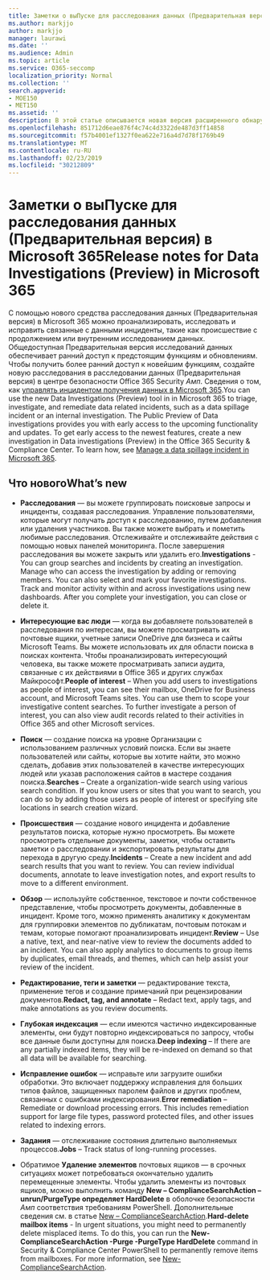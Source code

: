 ```yaml
---
title: Заметки о выПуске для расследования данных (Предварительная версия) в Microsoft 365
ms.author: markjjo
author: markjjo
manager: laurawi
ms.date: ''
ms.audience: Admin
ms.topic: article
ms.service: O365-seccomp
localization_priority: Normal
ms.collection: ''
search.appverid:
- MOE150
- MET150
ms.assetid: ''
description: В этой статье описывается новая версия расширенного обнаружения электронных данных (Preview) в Microsoft 365.
ms.openlocfilehash: 851712d6eae876f4c74c4d3322de487d3ff14858
ms.sourcegitcommit: f57b4001ef1327f0ea622e716a4d7d78f1769b49
ms.translationtype: MT
ms.contentlocale: ru-RU
ms.lasthandoff: 02/23/2019
ms.locfileid: "30212809"
---
```

# <a name="release-notes-for-data-investigations-preview-in-microsoft-365"></a><span data-ttu-id="d5440-103">Заметки о выПуске для расследования данных (Предварительная версия) в Microsoft 365</span><span class="sxs-lookup"><span data-stu-id="d5440-103">Release notes for Data Investigations (Preview) in Microsoft 365</span></span>

<span data-ttu-id="d5440-p101">С помощью нового средства расследования данных (Предварительная версия) в Microsoft 365 можно проанализировать, исследовать и исправить связанные с данными инциденты, такие как происшествие с продолжением или внутренним исследованием данных. Общедоступная Предварительная версия исследований данных обеспечивает ранний доступ к предстоящим функциям и обновлениям. Чтобы получить более ранний доступ к новейшим функциям, создайте новую расследования в расследовании данных (Предварительная версия) в центре безопасности Office 365 Security _Амп_. Сведения о том, как [управлять инцидентом получения данных в Microsoft 365](manage-data-spillage-incidents.md).</span><span class="sxs-lookup"><span data-stu-id="d5440-p101">You can use the new Data Investigations (Preview) tool in in Microsoft 365 to triage, investigate, and remediate data related incidents, such as a data spillage incident or an internal investigation. The Public Preview of Data investigations provides you with early access to the upcoming functionality and updates. To get early access to the newest features, create a new investigation in Data investigations (Preview) in the Office 365 Security & Compliance Center. To learn how, see [Manage a data spillage incident in Microsoft 365](manage-data-spillage-incidents.md).</span></span>

## <a name="whats-new"></a><span data-ttu-id="d5440-108">Что нового</span><span class="sxs-lookup"><span data-stu-id="d5440-108">What’s new</span></span> 

- <span data-ttu-id="d5440-p102">**Расследования** — вы можете группировать поисковые запросы и инциденты, создавая расследования. Управление пользователями, которые могут получать доступ к расследованию, путем добавления или удаления участников.  Вы также можете выбрать и пометить любимые расследования. Отслеживайте и отслеживайте действия с помощью новых панелей мониторинга. После завершения расследования вы можете закрыть или удалить его.</span><span class="sxs-lookup"><span data-stu-id="d5440-p102">**Investigations** - You can group searches and incidents by creating an investigation. Manage who can access the investigation by adding or removing members.  You can also select and mark your favorite investigations. Track and monitor activity within and across investigations using new dashboards. After you complete your investigation, you can close or delete it.</span></span>

- <span data-ttu-id="d5440-p103">**Интересующие вас люди** — когда вы добавляете пользователей в расследования по интересам, вы можете просматривать их почтовые ящики, учетные записи OneDrive для бизнеса и сайты Microsoft Teams. Вы можете использовать их для области поиска в поисках контента. Чтобы проанализировать интересующий человека, вы также можете просматривать записи аудита, связанные с их действиями в Office 365 и других службах Майкрософт.</span><span class="sxs-lookup"><span data-stu-id="d5440-p103">**People of interest** – When you add users to investigations as people of interest, you can see their mailbox, OneDrive for Business account, and Microsoft Teams sites. You can use them to scope your investigative content searches. To further investigate a person of interest, you can also view audit records related to their activities in Office 365 and other Microsoft services.</span></span>

- <span data-ttu-id="d5440-p104">**Поиск** — создание поиска на уровне Организации с использованием различных условий поиска. Если вы знаете пользователей или сайты, которые вы хотите найти, это можно сделать, добавив этих пользователей в качестве интересующих людей или указав расположения сайтов в мастере создания поиска.</span><span class="sxs-lookup"><span data-stu-id="d5440-p104">**Searches** – Create a organization-wide search using various search condition. If you know users or sites that you want to search, you can do so by adding those users as people of interest or specifying site locations in search creation wizard.</span></span> 

- <span data-ttu-id="d5440-p105">**Происшествия** — создание нового инцидента и добавление результатов поиска, которые нужно просмотреть. Вы можете просмотреть отдельные документы, заметки, чтобы оставить заметки о расследовании и экспортировать результаты для перехода в другую среду.</span><span class="sxs-lookup"><span data-stu-id="d5440-p105">**Incidents** – Create a new incident and add search results that you want to review. You can review individual documents, annotate to leave investigation notes, and export results to move to a different environment.</span></span> 

- <span data-ttu-id="d5440-p106">**Обзор** — используйте собственное, текстовое и почти собственное представление, чтобы просмотреть документы, добавленные в инцидент. Кроме того, можно применять аналитику к документам для группировки элементов по дубликатам, почтовым потокам и темам, которые помогают проанализировать инцидент.</span><span class="sxs-lookup"><span data-stu-id="d5440-p106">**Review** – Use a native, text, and near-native view to review the documents added to an incident. You can also apply analytics to documents to group items by duplicates, email threads, and themes, which can help assist your review of the incident.</span></span> 

- <span data-ttu-id="d5440-123">**Редактирование, теги и заметки** — редактирование текста, применение тегов и создание примечаний при рецензировании документов.</span><span class="sxs-lookup"><span data-stu-id="d5440-123">**Redact, tag, and annotate** – Redact text, apply tags, and make annotations as you review documents.</span></span>
  
- <span data-ttu-id="d5440-124">**Глубокая индексация** — если имеются частично индексированные элементы, они будут повторно индексироваться по запросу, чтобы все данные были доступны для поиска.</span><span class="sxs-lookup"><span data-stu-id="d5440-124">**Deep indexing** – If there are any partially indexed items, they will be re-indexed on demand so that all data will be available for searching.</span></span>

- <span data-ttu-id="d5440-p107">**Исправление ошибок** — исправьте или загрузите ошибки обработки. Это включает поддержку исправления для больших типов файлов, защищенных паролем файлов и других проблем, связанных с ошибками индексирования.</span><span class="sxs-lookup"><span data-stu-id="d5440-p107">**Error remediation** – Remediate or download processing errors. This includes remediation support for large file types, password protected files, and other issues related to indexing errors.</span></span> 

- <span data-ttu-id="d5440-127">**Задания** — отслеживание состояния длительно выполняемых процессов.</span><span class="sxs-lookup"><span data-stu-id="d5440-127">**Jobs** – Track status of long-running processes.</span></span>

- <span data-ttu-id="d5440-p108">Обратимое **Удаление элементов** почтовых ящиков — в срочных ситуациях может потребоваться окончательно удалить перемещенные элементы. Чтобы удалить элементы из почтовых ящиков, можно выполнить команду **New – ComplianceSearchAction – unrun/PurgeType определяет HardDelete** в оболочке безопасности _Амп_ соответствия требованиям PowerShell. Дополнительные сведения см. в статье [New – ComplianceSearchAction](https://docs.microsoft.com/powershell/module/exchange/policy-and-compliance-content-search/new-compliancesearchaction).</span><span class="sxs-lookup"><span data-stu-id="d5440-p108">**Hard-delete mailbox items** - In urgent situations, you might need to permanently delete misplaced items. To do this, you can run the **New-ComplianceSearchAction -Purge -PurgeType HardDelete** command in Security & Compliance Center PowerShell to permanently remove items from mailboxes. For more information, see [New-ComplianceSearchAction](https://docs.microsoft.com/powershell/module/exchange/policy-and-compliance-content-search/new-compliancesearchaction).</span></span>

